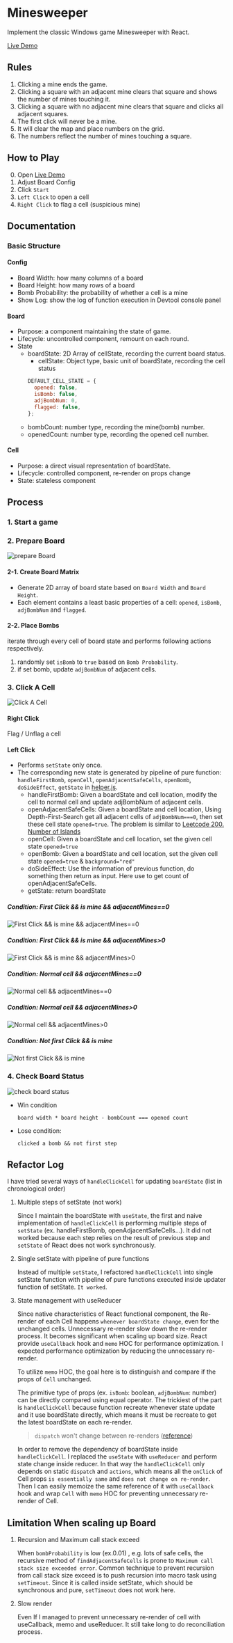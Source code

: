# Minesweeper

Implement the classic Windows game Minesweeper with React.

[Live Demo](https://hhow09.github.io/minesweeper/)

## Rules

1. Clicking a mine ends the game.
2. Clicking a square with an adjacent mine clears that square and shows the number of mines touching it.
3. Clicking a square with no adjacent mine clears that square and clicks all adjacent squares.
4. The first click will never be a mine.
5. It will clear the map and place numbers on the grid.
6. The numbers reflect the number of mines touching a square.

## How to Play

0. Open [Live Demo](https://hhow09.github.io/minesweeper/)
1. Adjust Board Config
2. Click `Start`
3. `Left Click` to open a cell
4. `Right Click` to flag a cell (suspicious mine)

## Documentation

### Basic Structure

#### Config

- Board Width: how many columns of a board
- Board Height: how many rows of a board
- Bomb Probability: the probability of whether a cell is a mine
- Show Log: show the log of function execution in Devtool console panel

#### Board

- Purpose: a component maintaining the state of game.
- Lifecycle: uncontrolled component, remount on each round.
- State
  - boardState: 2D Array of cellState, recording the current board status.
    - cellState: Object type, basic unit of boardState, recording the cell status
    ```javascript
    DEFAULT_CELL_STATE = {
      opened: false,
      isBomb: false,
      adjBombNum: 0,
      flagged: false,
    };
    ```
  - bombCount: number type, recording the mine(bomb) number.
  - openedCount: number type, recording the opened cell number.

#### Cell

- Purpose: a direct visual representation of boardState.
- Lifecycle: controlled component, re-render on props change
- State: stateless component

## Process

### 1. Start a game

### 2. Prepare Board

![prepare Board](https://github.com/hhow09/minesweeper/blob/master/flowchart/prepare-board.png?raw=true)

#### 2-1. Create Board Matrix

- Generate 2D array of board state based on `Board Width` and `Board Height`.
- Each element contains a least basic properties of a cell: `opened`, `isBomb`, `adjBombNum` and `flagged`.

#### 2-2. Place Bombs

iterate through every cell of board state and performs following actions respectively.

1. randomly set `isBomb` to `true` based on `Bomb Probability`.
2. if set bomb, update `adjBombNum` of adjacent cells.

### 3. Click A Cell

![Click A Cell](https://github.com/hhow09/minesweeper/blob/master/flowchart/click-a-cell.png?raw=true)

#### Right Click

Flag / Unflag a cell

#### Left Click

- Performs `setState` only once.
- The corresponding new state is generated by pipeline of pure function: `handleFirstBomb`, `openCell`, `openAdjacentSafeCells`, `openBomb`, `doSideEffect`, `getState` in [helper.js](https://github.com/hhow09/minesweeper/blob/master/src/helper.js).
  - handleFirstBomb: Given a boardState and cell location, modify the cell to normal cell and update adjBombNum of adjacent cells.
  - openAdjacentSafeCells: Given a boardState and cell location, Using Depth-First-Search get all adjacent cells of `adjBombNum===0`, then set these cell state `opened=true`. The problem is similar to [Leetcode 200. Number of Islands](https://leetcode.com/problems/number-of-islands/)
  - openCell: Given a boardState and cell location, set the given cell state `opened=true`
  - openBomb: Given a boardState and cell location, set the given cell state `opened=true` & `background="red"`
  - doSideEffect: Use the information of previous function, do something then return as input. Here use to get count of openAdjacentSafeCells.
  - getState: return boardState

##### Condition: First Click && is mine && adjacentMines==0

![First Click && is mine && adjacentMines==0](https://github.com/hhow09/minesweeper/blob/master/flowchart/detail-first-click-bomb-adj0.png?raw=true)

##### Condition: First Click && is mine && adjacentMines>0

![First Click && is mine && adjacentMines>0](https://github.com/hhow09/minesweeper/blob/master/flowchart/detail-first-click-bomb-adj1.png?raw=true)

##### Condition: Normal cell && adjacentMines==0

![Normal cell && adjacentMines==0](https://github.com/hhow09/minesweeper/blob/master/flowchart/detail-normal-adj0.png?raw=true)

##### Condition: Normal cell && adjacentMines>0

![Normal cell && adjacentMines>0](https://github.com/hhow09/minesweeper/blob/master/flowchart/detail-normal-adj1.png?raw=true)

##### Condition: Not first Click && is mine

![Not first Click && is mine](https://github.com/hhow09/minesweeper/blob/master/flowchart/click-bomb.png?raw=true)

### 4. Check Board Status

![check board status](https://github.com/hhow09/minesweeper/blob/master/flowchart/check-board-status.png?raw=true)

- Win condition

  ```
  board width * board height - bombCount === opened count
  ```

- Lose condition:
  ```
  clicked a bomb && not first step
  ```

## Refactor Log

I have tried several ways of `handleClickCell` for updating `boardState` (list in chronological order)

1. Multiple steps of setState (not work)

   Since I maintain the boardState with `useState`, the first and naive implementation of `handleClickCell` is performing multiple steps of `setState` (ex. handleFirstBomb, openAdjacentSafeCells...). It did not worked because each step relies on the result of previous step and `setState` of React does not work synchronously.

2. Single setState with pipeline of pure functions

   Instead of multiple `setState`, I refactored `handleClickCell` into single setState function with pipeline of pure functions executed inside updater function of setState. `It worked`.

3. State management with useReducer

   Since native characteristics of React functional component, the Re-render of each Cell happens `whenever boardState change`, even for the unchanged cells. Unnecessary re-render slow down the re-render process. It becomes significant when scaling up board size. React provide `useCallback` hook and `memo` HOC for performance optimization. I expected performance optimization by reducing the unnecessary re-render.

   To utilize `memo` HOC, the goal here is to distinguish and compare if the props of `Cell` unchanged.

   The primitive type of props (ex. `isBomb`: boolean, `adjBombNum`: number) can be directly compared using equal operator. The trickiest of the part is `handleClickCell` because function recreate whenever state update and it use boardState directly, which means it must be recreate to get the latest boardState on each re-render.

   > `dispatch` won't change between re-renders ([reference](https://reactjs.org/docs/hooks-faq.html#how-to-avoid-passing-callbacks-down))

   In order to remove the dependency of boardState inside `handleClickCell`. I replaced the `useState` with `useReducer` and perform state change inside reducer. In that way the `handleClickCell` only depends on static `dispatch` and `actions`, which means all the `onClick` of Cell props `is essentially same` and `does not change on re-render`. Then I can easily memoize the same reference of it with `useCallback` hook and wrap `Cell` with `memo` HOC for preventing unnecessary re-render of Cell.

## Limitation When scaling up Board

1. Recursion and Maximum call stack exceed

   When `bombProbability` is low (ex.0.01) , e.g. lots of safe cells, the recursive method of `findAdjacentSafeCells` is prone to `Maximum call stack size exceeded error`. Common technique to prevent recursion from call stack size exceed is to push recursion into macro task using `setTimeout`. Since it is called inside setState, which should be synchronous and pure, `setTimeout` does not work here.

2. Slow render

   Even If I managed to prevent unnecessary re-render of cell with useCallback, memo and useReducer. It still take long to do reconciliation process.
